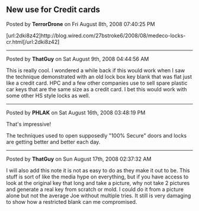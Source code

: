 ## New use for Credit cards
Posted by **TerrorDrone** on Fri August 8th, 2008 07:40:25 PM

[url:2dki8z42]http&#58;//blog&#46;wired&#46;com/27bstroke6/2008/08/medeco-locks-cr&#46;html[/url:2dki8z42]

--------------------------------------------------------------------------------

Posted by **ThatGuy** on Sat August 9th, 2008 04:44:56 AM

This is really cool. I wondered a while back if this would work when I saw the technique demonstrated with an old lock box key blank that was flat just like a credit card. HPC and a few other companies use to sell spare plastic car keys that are the same size as a credit card. I bet this would work with some other HS style locks as well.

--------------------------------------------------------------------------------

Posted by **PHLAK** on Sat August 16th, 2008 03:48:19 PM

That's impressive!

The techniques used to open supposedly &quot;100% Secure&quot; doors and locks are getting better and better each day.

--------------------------------------------------------------------------------

Posted by **ThatGuy** on Sun August 17th, 2008 02:37:32 AM

I will also add this note it is not as easy to do as they make it out to be. This stuff is sort of like the media hype on everything, but if you have access to look at the original key that long and take a picture, why not take 2 pictures and generate a  real key from scratch or mold. I could do it from a picture alone but not the average Joe without multiple tries. It still is very damaging to show how a restricted blank can me compromised.
